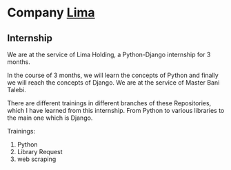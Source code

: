 # Company [Lima](https://holdinglima.com/)
## **Internship**

We are at the service of Lima Holding, a Python-Django internship for 3 months.

In the course of 3 months, we will learn the concepts of Python and finally we will reach the concepts of Django.
We are at the service of Master Bani Talebi.

There are different trainings in different branches of these Repositories, which I have learned from this internship.
From Python to various libraries to the main one which is Django.

Trainings:
1. Python
2. Library Request
3. web scraping
